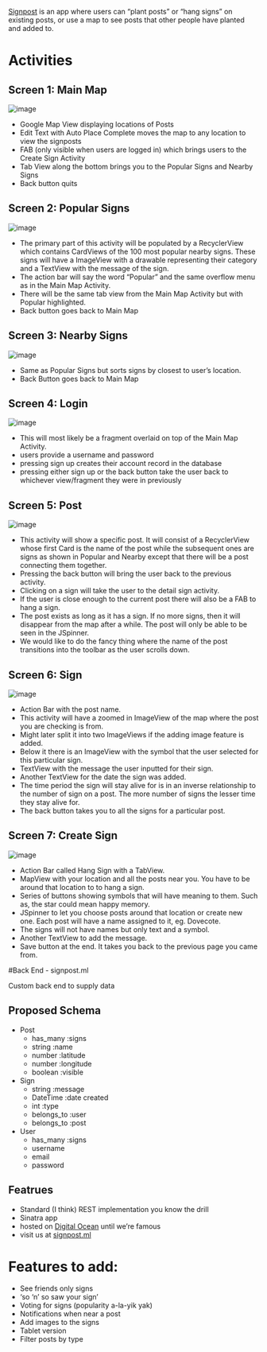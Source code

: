 [Signpost](/screenshots/Metaphor.jpg) is an app where users can “plant posts” or “hang signs” on existing posts, or use a map to see posts that other people have planted and added to. 

# Activities

## Screen 1: Main Map

![image](/screenshots/Screen.Main.jpg)
- Google Map View displaying locations of Posts
- Edit Text with Auto Place Complete moves the map to any location to view the signposts
- FAB (only visible when users are logged in) which brings users to the Create Sign Activity
- Tab View along the bottom brings you to the Popular Signs and Nearby Signs 
- Back button quits


## Screen 2: Popular Signs

![image](/screenshots/Screen.Popular.jpg)

- The primary part of this activity will be populated by a RecyclerView which contains CardViews of the 100 most popular nearby signs. These signs will have a ImageView with a drawable representing their category and a TextView with the message of the sign.
- The action bar will say the word “Popular” and the same overflow menu as in the Main Map Activity.
- There will be the same tab view from the Main Map Activity but with Popular highlighted.
- Back button goes back to Main Map


## Screen 3: Nearby Signs

![image](/screenshots/Screen.Nearby.jpg)

- Same as Popular Signs but sorts signs by closest to user’s location.
- Back Button goes back to Main Map


## Screen 4: Login

![image](/screenshots/Screen.Login.jpg) 

- This will most likely be a fragment overlaid on top of the Main Map Activity. 
- users provide a username and password
- pressing sign up creates their account record in the database
- pressing either sign up or the back button take the user back to whichever view/fragment they were in previously


## Screen 5: Post

![image](/screenshots/Screen.Post.jpg)

- This activity will show a specific post. It will consist of a RecyclerView whose first Card is the name of the post while the subsequent ones are signs as shown in Popular and Nearby except that there will be a post connecting them together.
- Pressing the back button will bring the user back to the previous activity.
- Clicking on a sign will take the user to the detail sign activity.
- If the user is close enough to the current post there will also be a FAB to hang a sign.
- The post exists as long as it has a sign. If no more signs, then it will disappear from the map after a while. The post will only be able to be seen in the JSpinner.
- We would like to do the fancy thing where the name of the post transitions into the toolbar as the user scrolls down.


## Screen 6: Sign

![image](/screenshots/Screen.Sign.jpg)

- Action Bar with the post name.
- This activity will have a zoomed in ImageView of the map where the post you are checking is from.
- Might later split it into two ImageViews if the adding image feature is added.
- Below it there is an ImageView with the symbol that the user selected for this particular sign.
- TextView with the message the user inputted for their sign.
- Another TextView for the date the sign was added. 
- The time period the sign will stay alive for is in an inverse relationship to the number of sign on a post. The more number of signs the lesser time they stay alive for.
- The back button takes you to all the signs for a particular post.


## Screen 7: Create Sign

![image](/screenshots/Screen.Create.jpg)

- Action Bar called Hang Sign with a TabView.
- MapView with your location and all the posts near you. You have to be around that location to to hang a sign.
- Series of buttons showing symbols that will have meaning to them. Such as, the star could mean happy memory.
- JSpinner to let you choose posts around that location or create new one. Each post will have a name assigned to it, eg. Dovecote.
- The signs will not have names but only text and a symbol.
- Another TextView to add the message.
- Save button at the end. It takes you back to the previous page you came from.

#Back End - signpost.ml

Custom back end to supply data

## Proposed Schema

- Post
    - has_many :signs
    - string :name
    - number :latitude
    - number :longitude
    - boolean :visible
- Sign
    - string :message
    - DateTime :date created
    - int :type 
    - belongs_to :user
    - belongs_to :post
- User
    - has_many :signs
    - username
    - email
    - password

## Featrues

- Standard (I think) REST implementation you know the drill
- Sinatra app
- hosted on [Digital Ocean](http://www.digitalocean.com) until we’re famous
- visit us at [signpost.ml](http://www.signpost.ml)

# Features to add:

- See friends only signs
- ‘so ‘n’ so saw your sign’
- Voting for signs (popularity a-la-yik yak)
- Notifications when near a post
- Add images to the signs
- Tablet version
- Filter posts by type 
